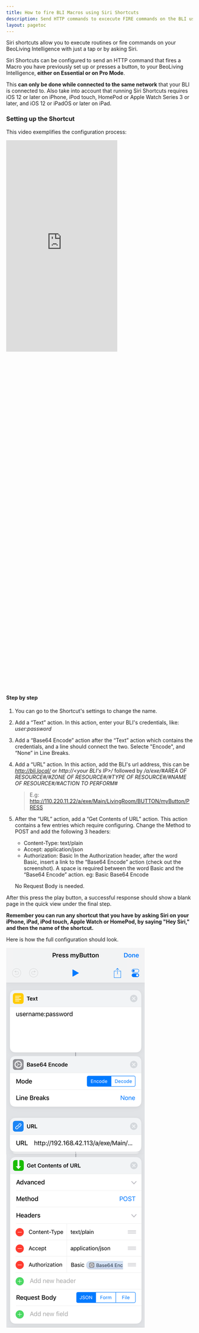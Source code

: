 ```yaml
---
title: How to fire BLI Macros using Siri Shortcuts
description: Send HTTP commands to excecute FIRE commands on the BLI using Siri Shortcuts
layout: pagetoc
---
```


Siri shortcuts allow you to execute routines or fire commands on your BeoLiving Intelligence with just a tap or by asking Siri.

Siri Shortcuts can be configured to send an HTTP command that fires a Macro you have previously set up or presses a button, to your BeoLiving Intelligence, **either on Essential or on Pro Mode**. 

This **can only be done while connected to the same network** that your BLI is connected to. Also take into account that running Siri Shortcuts requires iOS 12 or later on iPhone, iPod touch, HomePod or Apple Watch Series 3 or later, and iOS 12 or iPadOS or later on iPad.

### Setting up the Shortcut

This video exemplifies the configuration process:

<div class="row justify-content-center">
  <div class="col-sm-5">     
	<div class="embed-responsive" style="padding-bottom: 179%;">
	  <iframe class="embed-responsive-item" src="https://www.youtube.com/embed/jn2jql_Z_uo?autoplay=1&loop=1"  frameborder="0" height="570" allow="autoplay; encrypted-media" allowfullscreen muted></iframe>
	</div>
  </div>
</div>

#### Step by step


 1. You can go to the Shortcut's settings to change the name.

 1. Add a “Text” action. In this action, enter your BLI's credentials, like: *user:password*

 1. Add a “Base64 Encode” action after the “Text” action which contains the credentials, and a line should connect the two. Selecte "Encode", and “None” in Line Breaks.

 1. Add a “URL” action. In this action, add the BLI's url address, this can be *http://bli.local/* or *http://<your BLI's IP>/* followed by */a/exe/#AREA OF RESOURCE#/#ZONE OF RESOURCE#/#TYPE OF RESOURCE#/#NAME OF RESOURCE#/#ACTION TO PERFORM#*

	 > E.g: http://110.220.11.22/a/exe/Main/LivingRoom/BUTTON/myButton/PRESS

 5. After the “URL” action, add a “Get Contents of URL” action. This action contains a few entries which require configuring.
    Change the Method to POST and add the following 3 headers:
     - Content-Type: text/plain
     - Accept: application/json
     - Authorization: Basic
       In the Authorization header, after the word Basic, insert a link to the “Base64 Encode” action (check out the screenshot). A space is required between the word Basic and the “Base64 Encode” action. eg: Basic Base64 Encode

    No Request Body is needed.

After this press the play button, a successful response should show a blank page in the quick view under the final step.

**Remember you can run any shortcut that you have by asking Siri on your iPhone, iPad, iPod touch, Apple Watch or HomePod, by saying "Hey Siri," and then the name of the shortcut.**

Here is how the full configuration should look.
<div class="text-center">
  <img src="/bli-guides/pictures/shortcuts.PNG" class="img-fluid" alt="Shortcuts screenshot"/>
</div>